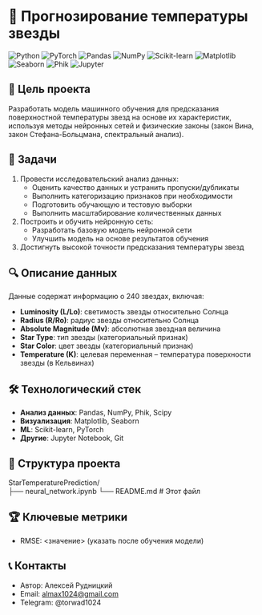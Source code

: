 # 🚀 Прогнозирование температуры звезды

![Python](https://img.shields.io/badge/Python-3.9%2B-blue)
![PyTorch](https://img.shields.io/badge/PyTorch-1.10.0%2B-orange)
![Pandas](https://img.shields.io/badge/Pandas-1.3%2B-orange)
![NumPy](https://img.shields.io/badge/NumPy-1.21%2B-green)
![Scikit-learn](https://img.shields.io/badge/Scikit--learn-1.0%2B-yellow)
![Matplotlib](https://img.shields.io/badge/Matplotlib-3.5%2B-red)
![Seaborn](https://img.shields.io/badge/Seaborn-0.11%2B-lightgrey)
![Phik](https://img.shields.io/badge/Phik-0.12%2B-purple)
![Jupyter](https://img.shields.io/badge/Jupyter-Notebook-yellowgreen)

## 🎯 Цель проекта
Разработать модель машинного обучения для предсказания поверхностной температуры звезд на основе их характеристик, используя методы нейронных сетей и физические законы (закон Вина, закон Стефана-Больцмана, спектральный анализ).

## 📌 Задачи
1) Провести исследовательский анализ данных:
   - Оценить качество данных и устранить пропуски/дубликаты
   - Выполнить категоризацию признаков при необходимости
   - Подготовить обучающую и тестовую выборки
   - Выполнить масштабирование количественных данных
2) Построить и обучить нейронную сеть:
   - Разработать базовую модель нейронной сети
   - Улучшить модель на основе результатов обучения
3) Достигнуть высокой точности предсказания температуры звезд

## 🔍 Описание данных
Данные содержат информацию о 240 звездах, включая:
- **Luminosity (L/Lo)**: светимость звезды относительно Солнца
- **Radius (R/Ro)**: радиус звезды относительно Солнца
- **Absolute Magnitude (Mv)**: абсолютная звездная величина
- **Star Type**: тип звезды (категориальный признак)
- **Star Color**: цвет звезды (категориальный признак)
- **Temperature (K)**: целевая переменная – температура поверхности звезды (в Кельвинах)

## 🛠 Технологический стек
- **Анализ данных**: Pandas, NumPy, Phik, Scipy
- **Визуализация**: Matplotlib, Seaborn
- **ML**: Scikit-learn, PyTorch
- **Другие**: Jupyter Notebook, Git

## 📂 Структура проекта
StarTemperaturePrediction/\
├── neural_network.ipynb
└── README.md # Этот файл

## 🏆 Ключевые метрики
- RMSE: <значение> (указать после обучения модели)

## 📞 Контакты
- Автор: Алексей Рудницкий
- Email: almax1024@gmail.com
- Telegram: @torwad1024